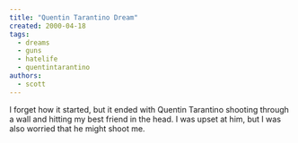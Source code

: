 ```yaml
---
title: "Quentin Tarantino Dream"
created: 2000-04-18
tags: 
  - dreams
  - guns
  - hatelife
  - quentintarantino
authors: 
  - scott
---
```


I forget how it started, but it ended with Quentin Tarantino shooting through a wall and hitting my best friend in the head. I was upset at him, but I was also worried that he might shoot me.
